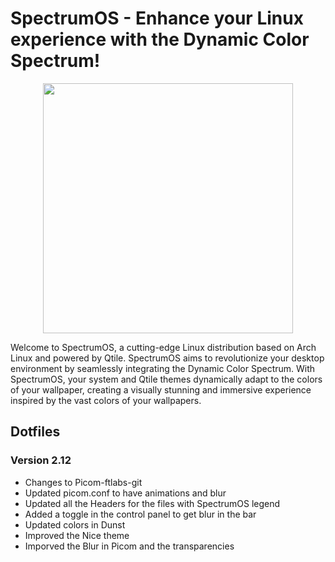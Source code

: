 # SpectrumOS - Enhance your Linux experience with the Dynamic Color Spectrum!

<p align="center">
  <img width="400" src="https://github.com/gibranlp/SpectrumOS/assets/2806964/11190860-1f39-4440-aedf-48812a0ffaf1">
</p>

Welcome to SpectrumOS, a cutting-edge Linux distribution based on Arch Linux and powered by Qtile. SpectrumOS aims to revolutionize your desktop environment by seamlessly integrating the Dynamic Color Spectrum. With SpectrumOS, your system and Qtile themes dynamically adapt to the colors of your wallpaper, creating a visually stunning and immersive experience inspired by the vast colors of your wallpapers.

## Dotfiles

### Version 2.12

- Changes to Picom-ftlabs-git
- Updated picom.conf to have animations and blur
- Updated all the Headers for the files with SpectrumOS legend
- Added a toggle in the control panel to get blur in the bar
- Updated colors in Dunst
- Improved the Nice theme
- Imporved the Blur in Picom and the transparencies